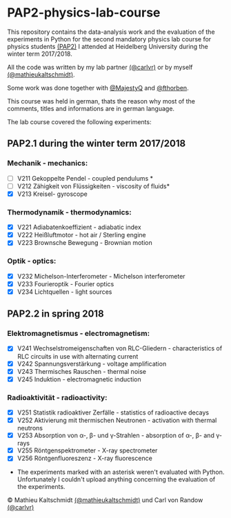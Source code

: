 # PAP2-physics-lab-course

This repository contains the data-analysis work and the evaluation of the experiments in Python for the second mandatory physics lab course for physics students [(PAP2)](https://www.physi.uni-heidelberg.de/Einrichtungen/AP/) I attended at Heidelberg University during the winter term 2017/2018.

All the code was written by my lab partner [(@carlvr)](https://github.com/carlvr) or by myself [(@mathieukaltschmidt)](https://github.com/mathieukaltschmidt).

Some work was done together with [@MajestyQ](https://github.com/MajestyQ) and [@fthorben](https://github.com/fthorben).

This course was held in german, thats the reason why most of the comments, titles and informations are in german language.

The lab course covered the following experiments:

## PAP2.1 during the winter term 2017/2018

### Mechanik - mechanics:

- [ ] V211 Gekoppelte Pendel - coupled pendulums *
- [ ] V212 Zähigkeit von Flüssigkeiten - viscosity of fluids*
- [x] V213 Kreisel- gyroscope

### Thermodynamik - thermodynamics:

- [x] V221 Adiabatenkoeffizient - adiabatic index
- [x] V222 Heißluftmotor - hot air / Sterling engine
- [x] V223 Brownsche Bewegung - Brownian motion

### Optik - optics:

- [x] V232 Michelson-Interferometer - Michelson interferometer
- [x] V233 Fourieroptik - Fourier optics
- [x] V234 Lichtquellen - light sources

## PAP2.2 in spring 2018

### Elektromagnetismus - electromagnetism:

- [x] V241 Wechselstromeigenschaften von RLC-Gliedern - characteristics of RLC circuits in use with alternating current
- [x] V242 Spannungsverstärkung - voltage amplification
- [x] V243 Thermisches Rauschen - thermal noise
- [x] V245 Induktion - electromagnetic induction

### Radioaktivität - radioactivity:

- [x] V251 Statistik radioaktiver Zerfälle - statistics of radioactive decays
- [x] V252 Aktivierung mit thermischen Neutronen - activation with thermal neutrons
- [x] V253 Absorption von α-, β- und γ-Strahlen - absorption of α-, β- and γ-rays
- [x] V255 Röntgenspektrometer - X-ray spectrometer
- [x] V256 Röntgenfluoreszenz - X-ray fluorescence

* The experiments marked with an asterisk weren't evaluated with Python. Unfortunately I couldn't upload anything concerning the evaluation of the experiments.

© Mathieu Kaltschmidt [(@mathieukaltschmidt)](https://github.com/mathieukaltschmidt) und Carl von Randow [(@carlvr)](https://github.com/carlvr)
